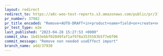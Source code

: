 ```yaml
---
layout: redirect
redirect_to: https://a8c-woo-test-reports.s3.amazonaws.com/public/pr/37982/e2e/index.html
pr_number: 37982
pr_title_encoded: "Remove+AUTO-DRAFT+in+product+name+field+on+create+new+product+page"
pr_test_type: e2e
last_published: "2023-04-28 15:27:53 +0000"
commit_sha: 1b453ebbf02049faf1af978a3535583b5f7e6f06
commit_message: "Remove non needed useEffect import"
branch_name: add/37930
---
```

